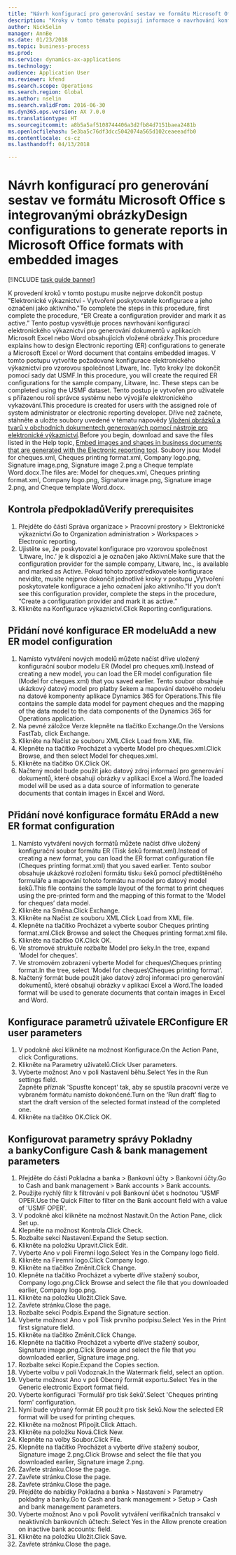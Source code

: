 ```yaml
--- 
title: "Návrh konfigurací pro generování sestav ve formátu Microsoft Office s integrovanými obrázky"
description: "Kroky v tomto tématu popisují informace o navrhování konfigurací elektronického výkaznictví, které generují elektronické dokumenty ve formátech in Microsoft Office formats (Excel a Word) obsahující vložené obrázky."
author: NickSelin
manager: AnnBe
ms.date: 01/23/2018
ms.topic: business-process
ms.prod: 
ms.service: dynamics-ax-applications
ms.technology: 
audience: Application User
ms.reviewer: kfend
ms.search.scope: Operations
ms.search.region: Global
ms.author: nselin
ms.search.validFrom: 2016-06-30
ms.dyn365.ops.version: AX 7.0.0
ms.translationtype: HT
ms.sourcegitcommit: a8b5a5af5108744406a3d2fb84d7151baea2481b
ms.openlocfilehash: 5e3ba5c76df3dcc5042074a565d102ceaeeadfb0
ms.contentlocale: cs-cz
ms.lasthandoff: 04/13/2018

---
```

# <a name="design-configurations-to-generate-reports-in-microsoft-office-formats-with-embedded-images"></a><span data-ttu-id="abbf7-103">Návrh konfigurací pro generování sestav ve formátu Microsoft Office s integrovanými obrázky</span><span class="sxs-lookup"><span data-stu-id="abbf7-103">Design configurations to generate reports in Microsoft Office formats with embedded images</span></span>

[!INCLUDE [task guide banner](../../includes/task-guide-banner.md)]

<span data-ttu-id="abbf7-104">K provedení kroků v tomto postupu musíte nejprve dokončit postup "Elektronické výkaznictví - Vytvoření poskytovatele konfigurace a jeho označení jako aktivního."</span><span class="sxs-lookup"><span data-stu-id="abbf7-104">To complete the steps in this procedure, first complete the procedure, “ER Create a configuration provider and mark it as active.”</span></span> <span data-ttu-id="abbf7-105">Tento postup vysvětluje proces navrhování konfigurací elektronického výkaznictví pro generování dokumentů v aplikacích Microsoft Excel nebo Word obsahujících vložené obrázky.</span><span class="sxs-lookup"><span data-stu-id="abbf7-105">This procedure explains how to design Electronic reporting (ER) configurations to generate a Microsoft Excel or Word document that contains embedded images.</span></span> <span data-ttu-id="abbf7-106">V tomto postupu vytvoříte požadované konfigurace elektronického výkaznictví pro vzorovou společnost Litware, Inc. Tyto kroky lze dokončit pomocí sady dat USMF.</span><span class="sxs-lookup"><span data-stu-id="abbf7-106">In this procedure, you will create the required ER configurations for the sample company, Litware, Inc. These steps can be completed using the USMF dataset.</span></span> <span data-ttu-id="abbf7-107">Tento postup je vytvořen pro uživatele s přiřazenou rolí správce systému nebo vývojáře elektronického vykazování.</span><span class="sxs-lookup"><span data-stu-id="abbf7-107">This procedure is created for users with the assigned role of system administrator or electronic reporting developer.</span></span> <span data-ttu-id="abbf7-108">Dříve než začnete, stáhněte a uložte soubory uvedené v tématu nápovědy [Vložení obrázků a tvarů v obchodních dokumentech generovaných pomocí nástroje pro elektronické výkaznictví](../electronic-reporting-embed-images-shapes.md).</span><span class="sxs-lookup"><span data-stu-id="abbf7-108">Before you begin, download and save the files listed in the Help topic, [Embed images and shapes in business documents that are generated with the Electronic reporting tool](../electronic-reporting-embed-images-shapes.md).</span></span> <span data-ttu-id="abbf7-109">Soubory jsou: Model for cheques.xml, Cheques printing format.xml, Company logo.png, Signature image.png, Signature image 2.png a Cheque template Word.docx.</span><span class="sxs-lookup"><span data-stu-id="abbf7-109">The files are: Model for cheques.xml, Cheques printing format.xml, Company logo.png, Signature image.png, Signature image 2.png, and Cheque template Word.docx.</span></span>

## <a name="verify-prerequisites"></a><span data-ttu-id="abbf7-110">Kontrola předpokladů</span><span class="sxs-lookup"><span data-stu-id="abbf7-110">Verify prerequisites</span></span>  
 1. <span data-ttu-id="abbf7-111">Přejděte do části Správa organizace > Pracovní prostory > Elektronické výkaznictví.</span><span class="sxs-lookup"><span data-stu-id="abbf7-111">Go to Organization administration > Workspaces > Electronic reporting.</span></span>  
 2. <span data-ttu-id="abbf7-112">Ujistěte se, že poskytovatel konfigurace pro vzorovou společnost ‘Litware, Inc.’ je k dispozici a je označen jako Aktivní.</span><span class="sxs-lookup"><span data-stu-id="abbf7-112">Make sure that the configuration provider for the sample company, Litware, Inc., is available and marked as Active.</span></span> <span data-ttu-id="abbf7-113">Pokud tohoto zprostředkovatele konfigurace nevidíte, musíte nejprve dokončit jednotlivé kroky v postupu „Vytvoření poskytovatele konfigurace a jeho označení jako aktivního."</span><span class="sxs-lookup"><span data-stu-id="abbf7-113">If you don’t see this configuration provider, complete the steps in the procedure, “Create a configuration provider and mark it as active.”</span></span>   
 3. <span data-ttu-id="abbf7-114">Klikněte na Konfigurace výkaznictví.</span><span class="sxs-lookup"><span data-stu-id="abbf7-114">Click Reporting configurations.</span></span>  
 
## <a name="add-a-new-er-model-configuration"></a><span data-ttu-id="abbf7-115">Přidání nové konfigurace ER modelu</span><span class="sxs-lookup"><span data-stu-id="abbf7-115">Add a new ER model configuration</span></span>  
 1. <span data-ttu-id="abbf7-116">Namísto vytváření nových modelů můžete načíst dříve uložený konfigurační soubor modelu ER (Model pro cheques.xml).</span><span class="sxs-lookup"><span data-stu-id="abbf7-116">Instead of creating a new model, you can load the ER model configuration file (Model for cheques.xml) that you saved earlier.</span></span> <span data-ttu-id="abbf7-117">Tento soubor obsahuje ukázkový datový model pro platby šekem a mapování datového modelu na datové komponenty aplikace Dynamics 365 for Operations.</span><span class="sxs-lookup"><span data-stu-id="abbf7-117">This file contains the sample data model for payment cheques and the mapping of the data model to the data components of the Dynamics 365 for Operations application.</span></span>   
 2. <span data-ttu-id="abbf7-118">Na pevné záložce Verze klepněte na tlačítko Exchange.</span><span class="sxs-lookup"><span data-stu-id="abbf7-118">On the Versions FastTab, click Exchange.</span></span>   
 3. <span data-ttu-id="abbf7-119">Klikněte na Načíst ze souboru XML.</span><span class="sxs-lookup"><span data-stu-id="abbf7-119">Click Load from XML file.</span></span>  
 4. <span data-ttu-id="abbf7-120">Klepněte na tlačítko Procházet a vyberte Model pro cheques.xml.</span><span class="sxs-lookup"><span data-stu-id="abbf7-120">Click Browse, and then select Model for cheques.xml.</span></span>   
 5. <span data-ttu-id="abbf7-121">Klikněte na tlačítko OK.</span><span class="sxs-lookup"><span data-stu-id="abbf7-121">Click OK.</span></span>  
 6. <span data-ttu-id="abbf7-122">Načtený model bude použit jako datový zdroj informací pro generování dokumentů, které obsahují obrázky v aplikaci Excel a Word.</span><span class="sxs-lookup"><span data-stu-id="abbf7-122">The loaded model will be used as a data source of information to generate documents that contain images in Excel and Word.</span></span>  

## <a name="add-a-new-er-format-configuration"></a><span data-ttu-id="abbf7-123">Přidání nové konfigurace formátu ER</span><span class="sxs-lookup"><span data-stu-id="abbf7-123">Add a new ER format configuration</span></span>  
 1. <span data-ttu-id="abbf7-124">Namísto vytváření nových formátů můžete načíst dříve uložený konfigurační soubor formátu ER (Tisk šeků format.xml).</span><span class="sxs-lookup"><span data-stu-id="abbf7-124">Instead of creating a new format, you can load the ER format configuration file (Cheques printing format.xml) that you saved earlier.</span></span> <span data-ttu-id="abbf7-125">Tento soubor obsahuje ukázkové rozložení formátu tisku šeků pomocí předtištěného formuláře a mapování tohoto formátu na model pro datový model šeků.</span><span class="sxs-lookup"><span data-stu-id="abbf7-125">This file contains the sample layout of the format to print cheques using the pre-printed form and the mapping of this format to the ‘Model for cheques’ data model.</span></span>   
 2. <span data-ttu-id="abbf7-126">Klikněte na Směna.</span><span class="sxs-lookup"><span data-stu-id="abbf7-126">Click Exchange.</span></span>  
 3. <span data-ttu-id="abbf7-127">Klikněte na Načíst ze souboru XML.</span><span class="sxs-lookup"><span data-stu-id="abbf7-127">Click Load from XML file.</span></span>  
 4. <span data-ttu-id="abbf7-128">Klepněte na tlačítko Procházet a vyberte soubor Cheques printing format.xml.</span><span class="sxs-lookup"><span data-stu-id="abbf7-128">Click Browse and select the Cheques printing format.xml file.</span></span>   
 5. <span data-ttu-id="abbf7-129">Klikněte na tlačítko OK.</span><span class="sxs-lookup"><span data-stu-id="abbf7-129">Click OK.</span></span>  
 6. <span data-ttu-id="abbf7-130">Ve stromové struktuře rozbalte Model pro šeky.</span><span class="sxs-lookup"><span data-stu-id="abbf7-130">In the tree, expand 'Model for cheques'.</span></span>  
 7. <span data-ttu-id="abbf7-131">Ve stromovém zobrazení vyberte Model for cheques\Cheques printing format.</span><span class="sxs-lookup"><span data-stu-id="abbf7-131">In the tree, select 'Model for cheques\Cheques printing format'.</span></span>  
 8. <span data-ttu-id="abbf7-132">Načtený formát bude použit jako datový zdroj informací pro generování dokumentů, které obsahují obrázky v aplikaci Excel a Word.</span><span class="sxs-lookup"><span data-stu-id="abbf7-132">The loaded format will be used to generate documents that contain images in Excel and Word.</span></span>   

## <a name="configure-er-user-parameters"></a><span data-ttu-id="abbf7-133">Konfigurace parametrů uživatele ER</span><span class="sxs-lookup"><span data-stu-id="abbf7-133">Configure ER user parameters</span></span>  
 1. <span data-ttu-id="abbf7-134">V podokně akcí klikněte na možnost Konfigurace.</span><span class="sxs-lookup"><span data-stu-id="abbf7-134">On the Action Pane, click Configurations.</span></span>  
 2. <span data-ttu-id="abbf7-135">Klikněte na Parametry uživatelů.</span><span class="sxs-lookup"><span data-stu-id="abbf7-135">Click User parameters.</span></span>  
 3. <span data-ttu-id="abbf7-136">Vyberte možnost Ano v poli Nastavení běhu.</span><span class="sxs-lookup"><span data-stu-id="abbf7-136">Select Yes in the Run settings field.</span></span>  
  <span data-ttu-id="abbf7-137">Zapněte příznak 'Spusťte koncept' tak, aby se spustila pracovní verze ve vybraném formátu namísto dokončené.</span><span class="sxs-lookup"><span data-stu-id="abbf7-137">Turn on the ‘Run draft’ flag to start the draft version of the selected format instead of the completed one.</span></span>  
 4. <span data-ttu-id="abbf7-138">Klikněte na tlačítko OK.</span><span class="sxs-lookup"><span data-stu-id="abbf7-138">Click OK.</span></span>  

## <a name="configure-cash--bank-management-parameters"></a><span data-ttu-id="abbf7-139">Konfigurovat parametry správy Pokladny a banky</span><span class="sxs-lookup"><span data-stu-id="abbf7-139">Configure Cash & bank management parameters</span></span>  
 1. <span data-ttu-id="abbf7-140">Přejděte do části Pokladna a banka > Bankovní účty > Bankovní účty.</span><span class="sxs-lookup"><span data-stu-id="abbf7-140">Go to Cash and bank management > Bank accounts > Bank accounts.</span></span>  
 2. <span data-ttu-id="abbf7-141">Použijte rychlý filtr k filtrování v poli Bankovní účet s hodnotou 'USMF OPER.</span><span class="sxs-lookup"><span data-stu-id="abbf7-141">Use the Quick Filter to filter on the Bank account field with a value of 'USMF OPER'.</span></span>  
 3. <span data-ttu-id="abbf7-142">V podokně akcí klikněte na možnost Nastavit.</span><span class="sxs-lookup"><span data-stu-id="abbf7-142">On the Action Pane, click Set up.</span></span>  
 4. <span data-ttu-id="abbf7-143">Klepněte na možnost Kontrola.</span><span class="sxs-lookup"><span data-stu-id="abbf7-143">Click Check.</span></span>  
 5. <span data-ttu-id="abbf7-144">Rozbalte sekci Nastavení.</span><span class="sxs-lookup"><span data-stu-id="abbf7-144">Expand the Setup section.</span></span>  
 6. <span data-ttu-id="abbf7-145">Klikněte na položku Upravit.</span><span class="sxs-lookup"><span data-stu-id="abbf7-145">Click Edit.</span></span>  
 7. <span data-ttu-id="abbf7-146">Vyberte Ano v poli Firemní logo.</span><span class="sxs-lookup"><span data-stu-id="abbf7-146">Select Yes in the Company logo field.</span></span>  
 8. <span data-ttu-id="abbf7-147">Klikněte na Firemní logo.</span><span class="sxs-lookup"><span data-stu-id="abbf7-147">Click Company logo.</span></span>  
 9. <span data-ttu-id="abbf7-148">Klikněte na tlačítko Změnit.</span><span class="sxs-lookup"><span data-stu-id="abbf7-148">Click Change.</span></span>  
 10. <span data-ttu-id="abbf7-149">Klepněte na tlačítko Procházet a vyberte dříve stažený soubor, Company logo.png.</span><span class="sxs-lookup"><span data-stu-id="abbf7-149">Click Browse and select the file that you downloaded earlier, Company logo.png.</span></span>   
 11. <span data-ttu-id="abbf7-150">Klikněte na položku Uložit.</span><span class="sxs-lookup"><span data-stu-id="abbf7-150">Click Save.</span></span>  
 12. <span data-ttu-id="abbf7-151">Zavřete stránku.</span><span class="sxs-lookup"><span data-stu-id="abbf7-151">Close the page.</span></span>  
 13. <span data-ttu-id="abbf7-152">Rozbalte sekci Podpis.</span><span class="sxs-lookup"><span data-stu-id="abbf7-152">Expand the Signature section.</span></span>  
 14. <span data-ttu-id="abbf7-153">Vyberte možnost Ano v poli Tisk prvního podpisu.</span><span class="sxs-lookup"><span data-stu-id="abbf7-153">Select Yes in the Print first signature field.</span></span>  
 15. <span data-ttu-id="abbf7-154">Klikněte na tlačítko Změnit.</span><span class="sxs-lookup"><span data-stu-id="abbf7-154">Click Change.</span></span>  
 16. <span data-ttu-id="abbf7-155">Klepněte na tlačítko Procházet a vyberte dříve stažený soubor, Signature image.png.</span><span class="sxs-lookup"><span data-stu-id="abbf7-155">Click Browse and select the file that you downloaded earlier, Signature image.png.</span></span>   
 17. <span data-ttu-id="abbf7-156">Rozbalte sekci Kopie.</span><span class="sxs-lookup"><span data-stu-id="abbf7-156">Expand the Copies section.</span></span>  
 18. <span data-ttu-id="abbf7-157">Vyberte volbu v poli Vodoznak.</span><span class="sxs-lookup"><span data-stu-id="abbf7-157">In the Watermark field, select an option.</span></span>  
 19. <span data-ttu-id="abbf7-158">Vyberte možnost Ano v poli Obecný formát exportu.</span><span class="sxs-lookup"><span data-stu-id="abbf7-158">Select Yes in the Generic electronic Export format field.</span></span>  
 20. <span data-ttu-id="abbf7-159">Vyberte konfiguraci 'Formulář pro tisk šeků'.</span><span class="sxs-lookup"><span data-stu-id="abbf7-159">Select 'Cheques printing form' configuration.</span></span>  
 21. <span data-ttu-id="abbf7-160">Nyní bude vybraný formát ER použit pro tisk šeků.</span><span class="sxs-lookup"><span data-stu-id="abbf7-160">Now the selected ER format will be used for printing cheques.</span></span>  
 22. <span data-ttu-id="abbf7-161">Klikněte na možnost Připojit.</span><span class="sxs-lookup"><span data-stu-id="abbf7-161">Click Attach.</span></span>  
 23. <span data-ttu-id="abbf7-162">Klikněte na položku Nová.</span><span class="sxs-lookup"><span data-stu-id="abbf7-162">Click New.</span></span>  
 24. <span data-ttu-id="abbf7-163">Klepněte na volby Soubor.</span><span class="sxs-lookup"><span data-stu-id="abbf7-163">Click File.</span></span>  
 25. <span data-ttu-id="abbf7-164">Klepněte na tlačítko Procházet a vyberte dříve stažený soubor, Signature image 2.png.</span><span class="sxs-lookup"><span data-stu-id="abbf7-164">Click Browse and select the file that you downloaded earlier, Signature image 2.png.</span></span>   
 26. <span data-ttu-id="abbf7-165">Zavřete stránku.</span><span class="sxs-lookup"><span data-stu-id="abbf7-165">Close the page.</span></span>  
 27. <span data-ttu-id="abbf7-166">Zavřete stránku.</span><span class="sxs-lookup"><span data-stu-id="abbf7-166">Close the page.</span></span>  
 28. <span data-ttu-id="abbf7-167">Zavřete stránku.</span><span class="sxs-lookup"><span data-stu-id="abbf7-167">Close the page.</span></span>  
 29. <span data-ttu-id="abbf7-168">Přejděte do nabídky Pokladna a banka > Nastavení > Parametry pokladny a banky.</span><span class="sxs-lookup"><span data-stu-id="abbf7-168">Go to Cash and bank management > Setup > Cash and bank management parameters.</span></span>  
 30. <span data-ttu-id="abbf7-169">Vyberte možnost Ano v poli Povolit vytváření verifikačních transakcí v neaktivních bankovních účtech:.</span><span class="sxs-lookup"><span data-stu-id="abbf7-169">Select Yes in the Allow prenote creation on inactive bank accounts: field.</span></span>  
 31. <span data-ttu-id="abbf7-170">Klikněte na položku Uložit.</span><span class="sxs-lookup"><span data-stu-id="abbf7-170">Click Save.</span></span>  
 32. <span data-ttu-id="abbf7-171">Zavřete stránku.</span><span class="sxs-lookup"><span data-stu-id="abbf7-171">Close the page.</span></span>  

